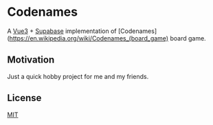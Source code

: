 # Codenames

A [Vue3](https://vuejs.org/) + [Supabase](https://supabase.com/) implementation of [Codenames](https://en.wikipedia.org/wiki/Codenames_(board_game) board game.

## Motivation

Just a quick hobby project for me and my friends.

## License

[MIT](https://github.com/eiri/codenames/blob/master/LICENSE)
